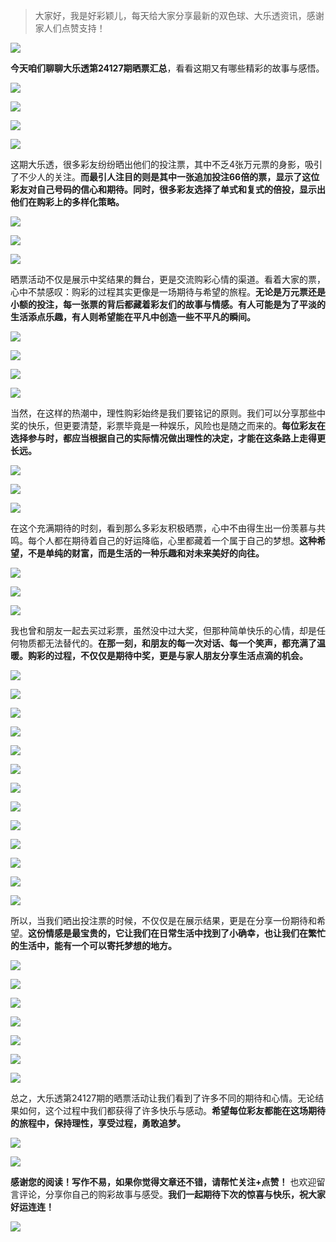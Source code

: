 > 大家好，我是好彩颖儿，每天给大家分享最新的双色球、大乐透资讯，感谢家人们点赞支持！

![](https://cdn.jsdelivr.net/gh/wangwenjie1314/PicCDN/2024-7-12/1720763627240-image.png)

**今天咱们聊聊大乐透第24127期晒票汇总**，看看这期又有哪些精彩的故事与感悟。


![](https://cdn.jsdelivr.net/gh/wangwenjie1314/PicCDN/2024-11-2/1730530617263-image.png)


![](https://cdn.jsdelivr.net/gh/wangwenjie1314/PicCDN/2024-11-2/1730530663814-image.png)

![](https://cdn.jsdelivr.net/gh/wangwenjie1314/PicCDN/2024-11-2/1730530575820-image.png)



![](https://cdn.jsdelivr.net/gh/wangwenjie1314/PicCDN/2024-11-2/1730544740051-image.png)



这期大乐透，很多彩友纷纷晒出他们的投注票，其中不乏4张万元票的身影，吸引了不少人的关注。**而最引人注目的则是其中一张追加投注66倍的票，显示了这位彩友对自己号码的信心和期待。同时，很多彩友选择了单式和复式的倍投，显示出他们在购彩上的多样化策略。**


![](https://cdn.jsdelivr.net/gh/wangwenjie1314/PicCDN/2024-11-2/1730531249921-image.png)


![](https://cdn.jsdelivr.net/gh/wangwenjie1314/PicCDN/2024-11-2/1730531111939-image.png)



![](https://cdn.jsdelivr.net/gh/wangwenjie1314/PicCDN/2024-11-2/1730531518674-image.png)


晒票活动不仅是展示中奖结果的舞台，更是交流购彩心情的渠道。看着大家的票，心中不禁感叹：购彩的过程其实更像是一场期待与希望的旅程。**无论是万元票还是小额的投注，每一张票的背后都藏着彩友们的故事与情感。有人可能是为了平淡的生活添点乐趣，有人则希望能在平凡中创造一些不平凡的瞬间。**

![](https://cdn.jsdelivr.net/gh/wangwenjie1314/PicCDN/2024-11-2/1730544992360-image.png)


![](https://cdn.jsdelivr.net/gh/wangwenjie1314/PicCDN/2024-11-2/1730530870818-image.png)


![](https://cdn.jsdelivr.net/gh/wangwenjie1314/PicCDN/2024-11-2/1730544983588-image.png)



![](https://cdn.jsdelivr.net/gh/wangwenjie1314/PicCDN/2024-11-2/1730530935334-image.png)


当然，在这样的热潮中，理性购彩始终是我们要铭记的原则。我们可以分享那些中奖的快乐，但更要清楚，彩票毕竟是一种娱乐，风险也是随之而来的。**每位彩友在选择参与时，都应当根据自己的实际情况做出理性的决定，才能在这条路上走得更长远。**

![](https://cdn.jsdelivr.net/gh/wangwenjie1314/PicCDN/2024-11-2/1730531000684-image.png)


![](https://cdn.jsdelivr.net/gh/wangwenjie1314/PicCDN/2024-11-2/1730531054927-image.png)

![](https://cdn.jsdelivr.net/gh/wangwenjie1314/PicCDN/2024-11-2/1730544999570-image.png)


在这个充满期待的时刻，看到那么多彩友积极晒票，心中不由得生出一份羡慕与共鸣。每个人都在期待着自己的好运降临，心里都藏着一个属于自己的梦想。**这种希望，不是单纯的财富，而是生活的一种乐趣和对未来美好的向往。**




![](https://cdn.jsdelivr.net/gh/wangwenjie1314/PicCDN/2024-11-2/1730531304577-image.png)


![](https://cdn.jsdelivr.net/gh/wangwenjie1314/PicCDN/2024-11-2/1730544971313-image.png)

![](https://cdn.jsdelivr.net/gh/wangwenjie1314/PicCDN/2024-11-2/1730545014572-image.png)

我也曾和朋友一起去买过彩票，虽然没中过大奖，但那种简单快乐的心情，却是任何物质都无法替代的。**在那一刻，和朋友的每一次对话、每一个笑声，都充满了温暖。购彩的过程，不仅仅是期待中奖，更是与家人朋友分享生活点滴的机会。**


![](https://cdn.jsdelivr.net/gh/wangwenjie1314/PicCDN/2024-11-2/1730531409263-image.png)


![](https://cdn.jsdelivr.net/gh/wangwenjie1314/PicCDN/2024-11-2/1730531450530-image.png)


![](https://cdn.jsdelivr.net/gh/wangwenjie1314/PicCDN/2024-11-2/1730531465303-image.png)

![](https://cdn.jsdelivr.net/gh/wangwenjie1314/PicCDN/2024-11-2/1730531457995-image.png)


![](https://cdn.jsdelivr.net/gh/wangwenjie1314/PicCDN/2024-11-2/1730531473274-image.png)


![](https://cdn.jsdelivr.net/gh/wangwenjie1314/PicCDN/2024-11-2/1730519879145-image.png)


![](https://cdn.jsdelivr.net/gh/wangwenjie1314/PicCDN/2024-11-2/1730519744916-image.png)

![](https://cdn.jsdelivr.net/gh/wangwenjie1314/PicCDN/2024-11-2/1730519732129-image.png)

![](https://cdn.jsdelivr.net/gh/wangwenjie1314/PicCDN/2024-11-2/1730519868457-image.png)

![](https://cdn.jsdelivr.net/gh/wangwenjie1314/PicCDN/2024-11-2/1730519863739-image.png)


![](https://cdn.jsdelivr.net/gh/wangwenjie1314/PicCDN/2024-11-2/1730544909988-image.png)


![](https://cdn.jsdelivr.net/gh/wangwenjie1314/PicCDN/2024-11-2/1730544928165-image.png)


![](https://cdn.jsdelivr.net/gh/wangwenjie1314/PicCDN/2024-11-2/1730544934825-image.png)


所以，当我们晒出投注票的时候，不仅仅是在展示结果，更是在分享一份期待和希望。**这份情感是最宝贵的，它让我们在日常生活中找到了小确幸，也让我们在繁忙的生活中，能有一个可以寄托梦想的地方。**

![](https://cdn.jsdelivr.net/gh/wangwenjie1314/PicCDN/2024-11-2/1730519698474-image.png)


![](https://cdn.jsdelivr.net/gh/wangwenjie1314/PicCDN/2024-11-2/1730519713519-image.png)

![](https://cdn.jsdelivr.net/gh/wangwenjie1314/PicCDN/2024-11-2/1730519903657-image.png)

![](https://cdn.jsdelivr.net/gh/wangwenjie1314/PicCDN/2024-11-2/1730519899002-image.png)

![](https://cdn.jsdelivr.net/gh/wangwenjie1314/PicCDN/2024-11-2/1730519894319-image.png)


![](https://cdn.jsdelivr.net/gh/wangwenjie1314/PicCDN/2024-11-2/1730544951193-image.png)

![](https://cdn.jsdelivr.net/gh/wangwenjie1314/PicCDN/2024-11-2/1730544945482-image.png)


总之，大乐透第24127期的晒票活动让我们看到了许多不同的期待和心情。无论结果如何，这个过程中我们都获得了许多快乐与感动。**希望每位彩友都能在这场期待的旅程中，保持理性，享受过程，勇敢追梦。**


![](https://cdn.jsdelivr.net/gh/wangwenjie1314/PicCDN/2024-11-2/1730544921945-image.png)

![](https://cdn.jsdelivr.net/gh/wangwenjie1314/PicCDN/2024-11-2/1730530600211-image.png)


**感谢您的阅读！写作不易，如果你觉得文章还不错，请帮忙关注+点赞！** 也欢迎留言评论，分享你自己的购彩故事与感受。**我们一起期待下次的惊喜与快乐，祝大家好运连连！**


![](https://cdn.jsdelivr.net/gh/wangwenjie1314/PicCDN/2024-11-2/1730544787132-image.png)
